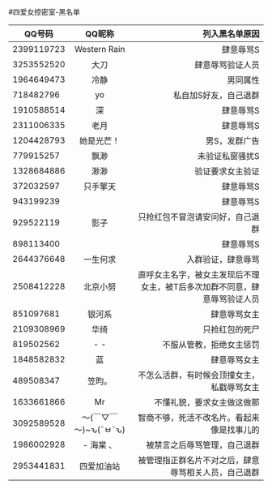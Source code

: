 #四爱女控密室-黑名单

| QQ号码        | QQ昵称           | 列入黑名单原因   |
| ------------- |:-------------:   | -----:           |
| 2399119723    | Western Rain     | 肆意辱骂S        |
| 3253552520    | 大刀             | 肆意辱骂验证人员 |
| 1964649473    | 冷静             | 男同属性 |
| 718482796    | yo             | 私自加S好友，自己退群 |
| 1910588514    | 深             | 肆意辱骂S |
| 2311006335    | 老月             | 肆意辱骂S |
| 1204428793    | 她是光芒！             | 男S，发群广告 |
| 779915257    | 飘渺             | 未验证私窗骚扰S |
| 1328684886    | 渺渺             | 验证要求女主验证 |
|372032597		|只手擎天			| 肆意辱骂S |
|943199239		|			| 肆意辱骂S |
|929522119		|影子			| 只抢红包不冒泡请安问好，自己退群 |
|898113400		|			| 肆意辱骂S |
|2644376648		|一生何求			| 入群验证，肆意辱骂 |
|2508412228		|北京小努			| 直呼女主名字，被女主发现后不理女主，被T后多次加群不同意，肆意辱骂验证人员 |
|851097681		|银河系			| 肆意辱骂女主 |
|2109308969		|华绮			| 只抢红包的死尸 |
|819502562		|- -			| 不服从管教，拒绝女主惩罚 |
|1848582832		|蓝			| 肆意辱骂女主 |
|489508347		|笠昀。			| 不怎么活群，有时候会顶撞女主，私戳辱骂女主|
|1633661866		|Mr			| 不懂礼貌，要求女主做这做那|
|3092589528		|～(￣▽￣～)~ԅ(¯ㅂ¯ԅ)			|  智商不够，死活不改名片。看起来像是找事儿的|
|1986002928		|- 海棠 、		|  被禁言之后辱骂管理，自己退群|
|2953441831		|四爱加油站		|  被管理指正群名片不对之后，肆意辱骂相关人员，自己退群|


